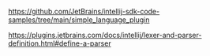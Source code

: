 
https://github.com/JetBrains/intellij-sdk-code-samples/tree/main/simple_language_plugin

https://plugins.jetbrains.com/docs/intellij/lexer-and-parser-definition.html#define-a-parser

